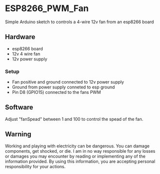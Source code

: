 # ESP8266_PWM_Fan
Simple Arduino sketch to controls a 4-wire 12v fan from an esp8266 board

## Hardware
* esp8266 board
* 12v 4 wire fan
* 12v power supply

### Setup 
* Fan positive and ground connected to 12v power supply
* Ground from power supply conneted to esp ground
* Pin D8 (GPIO15) connected to the fans PWM

## Software
Adjust "fanSpead" between 1 and 100 to control the spead of the fan.

## Warning 
Working and playing with electricity can be dangerous. You can damage components, get shocked, or die. I am in no way responsible for any losses or damages you may encounter by reading or implementing any of the information provided. By using this information, you are accepting personal responsibility for your actions.    


